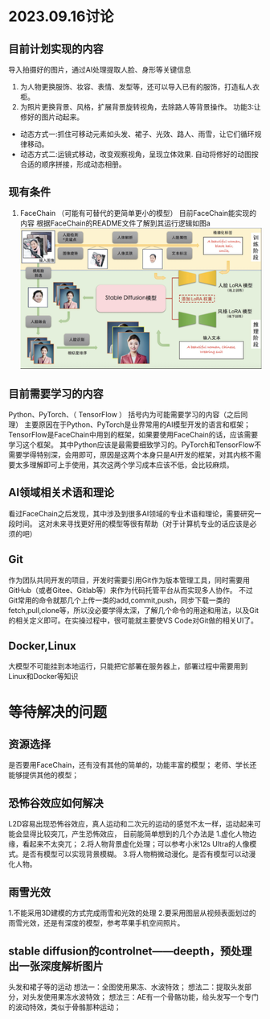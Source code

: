 # 2023.09.16讨论
## 目前计划实现的内容
导入拍摄好的图片，通过AI处理提取人脸、身形等关键信息
1. 为人物更换服饰、妆容、表情、发型等，还可以导入已有的服饰，打造私人衣柜。
2. 为照片更换背景、风格，扩展背景旋转视角，去除路人等背景操作。
功能3:让修好的图片动起来。
- 动态方式一:抓住可移动元素如头发、裙子、光效、路人、雨雪，让它们循环规律移动。
- 动态方式二:运镜式移动，改变观察视角，呈现立体效果.
自动将修好的动图按合适的顺序拼接，形成动态相册。

## 现有条件
1. FaceChain （可能有可替代的更简单更小的模型）
目前FaceChain能实现的内容
根据FaceChain的README文件了解到其运行逻辑如图a
![图a](2023_9_16.jpg)
## 目前需要学习的内容
Python、PyTorch、（ TensorFlow  ）
括号内为可能需要学习的内容（之后同理）
主要原因在于Python、PyTorch是业界常用的AI模型开发的语言和框架；TensorFlow是FaceChain中用到的框架，如果要使用FaceChain的话，应该需要学习这个框架。
其中Python应该是最需要细致学习的。PyTorch和TensorFlow不需要学得特别深，会用即可，原因是这两个本身只是AI开发的框架，对其内核不需要太多理解即可上手使用，其次这两个学习成本应该不低，会比较麻烦。
## AI领域相关术语和理论
看过FaceChain之后发现，其中涉及到很多AI领域的专业术语和理论，需要研究一段时间。
这对未来寻找更好用的模型等很有帮助（对于计算机专业的话应该是必须的吧）
## Git
作为团队共同开发的项目，开发时需要引用Git作为版本管理工具，同时需要用GitHub（或者Gitee、Gitlab等）来作为代码托管平台从而实现多人协作。
不过Git常用的命令就那几个上传一类的add,commit,push，同步下载一类的fetch,pull,clone等，所以没必要学得太深，了解几个命令的用途和用法，以及Git的相关定义即可。在实操过程中，很可能就主要使VS Code对Git做的相关UI了。
## Docker,Linux
大模型不可能挂到本地运行，只能把它部署在服务器上，部署过程中需要用到Linux和Docker等知识
# 等待解决的问题
## 资源选择
是否要用FaceChain，还有没有其他的简单的，功能丰富的模型；
老师、学长还能够提供其他的模型；
## 恐怖谷效应如何解决
L2D容易出现恐怖谷效应，真人运动和二次元的运动的感觉不太一样，运动起来可能会显得比较突兀，产生恐怖效应，
目前能简单想到的几个办法是
1.虚化人物边缘，看起来不太突兀；
2.将人物背景虚化处理；可以参考小米12s Ultra的人像模式。是否有模型可以实现背景模糊。
3.将人物稍微动漫化。是否有模型可以动漫化人物。



## 雨雪光效
1.不能采用3D建模的方式完成雨雪和光效的处理
2.要采用图层从视频表面划过的雨雪光效，还是有深度的模型，参考苹果手机空间照片。

## stable diffusion的controlnet——deepth，预处理出一张深度解析图片
头发和裙子等的运动
想法一：全图使用果冻、水波特效；
想法二：提取头发部分，对头发使用果冻水波特效；
想法三：AE有一个骨骼功能，给头发写一个专门的波动特效，类似于骨骼那种运动；




